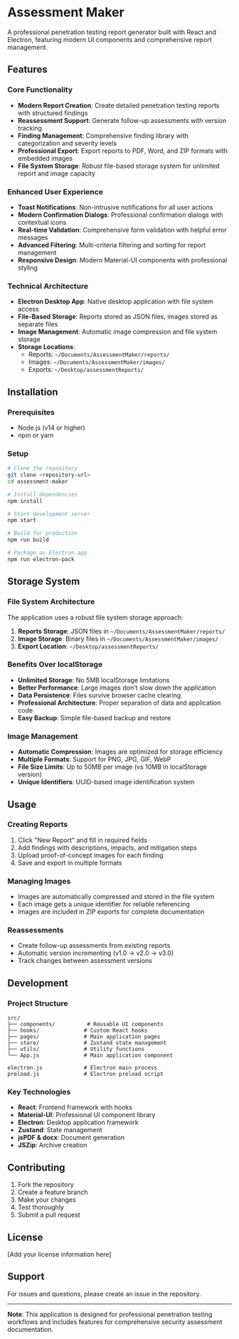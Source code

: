 # Assessment Maker

A professional penetration testing report generator built with React and Electron, featuring modern UI components and comprehensive report management.

## Features

### Core Functionality

- **Modern Report Creation**: Create detailed penetration testing reports with structured findings
- **Reassessment Support**: Generate follow-up assessments with version tracking
- **Finding Management**: Comprehensive finding library with categorization and severity levels
- **Professional Export**: Export reports to PDF, Word, and ZIP formats with embedded images
- **File System Storage**: Robust file-based storage system for unlimited report and image capacity

### Enhanced User Experience

- **Toast Notifications**: Non-intrusive notifications for all user actions
- **Modern Confirmation Dialogs**: Professional confirmation dialogs with contextual icons
- **Real-time Validation**: Comprehensive form validation with helpful error messages
- **Advanced Filtering**: Multi-criteria filtering and sorting for report management
- **Responsive Design**: Modern Material-UI components with professional styling

### Technical Architecture

- **Electron Desktop App**: Native desktop application with file system access
- **File-Based Storage**: Reports stored as JSON files, images stored as separate files
- **Image Management**: Automatic image compression and file system storage
- **Storage Locations**:
  - Reports: `~/Documents/AssessmentMaker/reports/`
  - Images: `~/Documents/AssessmentMaker/images/`
  - Exports: `~/Desktop/assessmentReports/`

## Installation

### Prerequisites

- Node.js (v14 or higher)
- npm or yarn

### Setup

```bash
# Clone the repository
git clone <repository-url>
cd assessment-maker

# Install dependencies
npm install

# Start development server
npm start

# Build for production
npm run build

# Package as Electron app
npm run electron-pack
```

## Storage System

### File System Architecture

The application uses a robust file system storage approach:

1. **Reports Storage**: JSON files in `~/Documents/AssessmentMaker/reports/`
2. **Image Storage**: Binary files in `~/Documents/AssessmentMaker/images/`
3. **Export Location**: `~/Desktop/assessmentReports/`

### Benefits Over localStorage

- **Unlimited Storage**: No 5MB localStorage limitations
- **Better Performance**: Large images don't slow down the application
- **Data Persistence**: Files survive browser cache clearing
- **Professional Architecture**: Proper separation of data and application code
- **Easy Backup**: Simple file-based backup and restore

### Image Management

- **Automatic Compression**: Images are optimized for storage efficiency
- **Multiple Formats**: Support for PNG, JPG, GIF, WebP
- **File Size Limits**: Up to 50MB per image (vs 10MB in localStorage version)
- **Unique Identifiers**: UUID-based image identification system

## Usage

### Creating Reports

1. Click "New Report" and fill in required fields
2. Add findings with descriptions, impacts, and mitigation steps
3. Upload proof-of-concept images for each finding
4. Save and export in multiple formats

### Managing Images

- Images are automatically compressed and stored in the file system
- Each image gets a unique identifier for reliable referencing
- Images are included in ZIP exports for complete documentation

### Reassessments

- Create follow-up assessments from existing reports
- Automatic version incrementing (v1.0 → v2.0 → v3.0)
- Track changes between assessment versions

## Development

### Project Structure

```
src/
├── components/          # Reusable UI components
├── hooks/              # Custom React hooks
├── pages/              # Main application pages
├── store/              # Zustand state management
├── utils/              # Utility functions
└── App.js              # Main application component

electron.js             # Electron main process
preload.js              # Electron preload script
```

### Key Technologies

- **React**: Frontend framework with hooks
- **Material-UI**: Professional UI component library
- **Electron**: Desktop application framework
- **Zustand**: State management
- **jsPDF & docx**: Document generation
- **JSZip**: Archive creation

## Contributing

1. Fork the repository
2. Create a feature branch
3. Make your changes
4. Test thoroughly
5. Submit a pull request

## License

[Add your license information here]

## Support

For issues and questions, please create an issue in the repository.

---

**Note**: This application is designed for professional penetration testing workflows and includes features for comprehensive security assessment documentation.
